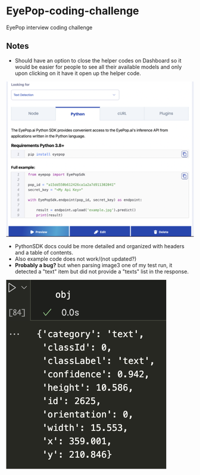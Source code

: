 # EyePop-coding-challenge
EyePop interview coding challenge


## Notes
- Should have an option to close the helper codes on Dashboard so it would be easier for people to see all their available models and only upon clicking on it have it open up the helper code.

<!-- insert image -->
![code_helper](/assets/notes/code_helpers.png)


- PythonSDK docs could be more detailed and organized with headers and a table of contents.
- Also example code does not work/(not updated?)
- **Probably a bug?** but when parsing image3 one of my test run, it detected a "text" item but did not provide a "texts" list in the response.

<!-- insert image -->
![text_detection](/assets/notes/possible_bug.png)
